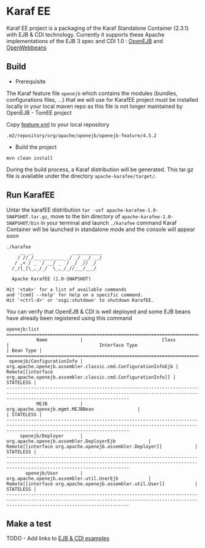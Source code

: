 # Karaf EE

Karaf EE project is a packaging of the Karaf Standalone Container (2.3.1) with EJB & CDI technology. Currently it supports these Apache implementations of the EJB 3 spec and CDI 1.0 : [OpenEJB](http://openejb.apache.org/) and [OpenWebbeans](http://openwebbeans.apache.org/) 

## Build 

- Prerequisite

The Karaf feature file `openejb` which contains the modules (bundles, configurations files, ...) that we will use for KarafEE project must be installed locally in your local maven repo as this file is not longer maintained by OpenEJB - TomEE project

Copy [feature.xml](http://search.maven.org/remotecontent?filepath=org/apache/openejb/openejb-feature/4.5.2/openejb-feature-4.5.2-features.xml) to your local repository

```
.m2/repository/org/apache/openejb/openejb-feature/4.5.2
```

- Build the project

```
mvn clean install
```

During the build process, a Karaf distribution will be generated. This tar.gz file is available under the directory `apache-karafee/target/`.

## Run KarafEE

Untar the karafEE distribution `tar -vxf apache-karafee-1.0-SNAPSHOT.tar.gz`, move to the bin directory of `apache-karafee-1.0-SNAPSHOT/bin` in your terminal and launch `./karafee` command
Karaf Container will be launched in standalone mode and the console will appear soon

```
./karafee
     __ __              ___________
    / //_/__ ________ _/ _/ __/ __/
   / ,< / _ `/ __/ _ `/ _/ _// _/
  /_/|_|\_,_/_/  \_,_/_//___/___/

  Apache KarafEE (1.0-SNAPSHOT)

Hit '<tab>' for a list of available commands
and '[cmd] --help' for help on a specific command.
Hit '<ctrl-d>' or 'osgi:shutdown' to shutdown KarafEE.
```

You can verify that OpenEJB & CDI is well deployed and some EJB beans have already been registered using this command

```
openejb:list
=========================================================================================================================================================================================
           Name            |                             Class                             |                                 Interface Type                                 | Bean Type |
=========================================================================================================================================================================================
 openejb/ConfigurationInfo | org.apache.openejb.assembler.classic.cmd.ConfigurationInfoEjb | Remote[[interface org.apache.openejb.assembler.classic.cmd.ConfigurationInfo]] | STATELESS |
-----------------------------------------------------------------------------------------------------------------------------------------------------------------------------------------
           MEJB            |               org.apache.openejb.mgmt.MEJBBean                |                                                                                | STATELESS |
-----------------------------------------------------------------------------------------------------------------------------------------------------------------------------------------
     openejb/Deployer      |           org.apache.openejb.assembler.DeployerEjb            |           Remote[[interface org.apache.openejb.assembler.Deployer]]            | STATELESS |
-----------------------------------------------------------------------------------------------------------------------------------------------------------------------------------------
       openejb/User        |           org.apache.openejb.assembler.util.UserEjb           |           Remote[[interface org.apache.openejb.assembler.util.User]]           | STATELESS |
-----------------------------------------------------------------------------------------------------------------------------------------------------------------------------------------
```

## Make a test

TODO - Add links to [EJB & CDI examples](http://openejb.apache.org/examples-trunk/simple-stateless/README.html)
